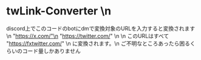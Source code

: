 # twLink-Converter \n
discord上でこのコードのbotにdmで変換対象のURLを入力すると変換されます \n
"https://x.com/"\n
"https://twitter.com/" \n
\n
このURLはすべて
"https://fxtwitter.com/" \n
に変換されます。\n
ご不明なところあったら困るくらいのコード量しかありません
